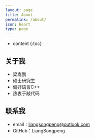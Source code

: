 ```yaml
---
layout: page
title: About
permalink: /about/
icon: heart
type: page
---
```


* content
{:toc}

## 关于我

* 梁嵩鹏
* 硕士研究生
* 偏好语言C++
* 热衷于敲代码

## 联系我

* email：liangsongpeng@outlook.com
* GitHub：LiangSongpeng
